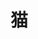 # 猫

<image-slider :srcData="[
	'http://poijlzkaq.bkt.clouddn.com/blog/else/miaoWechatIMG211526366051_.pic.jpg',
	'http://poijlzkaq.bkt.clouddn.com/blog/else/miaoWechatIMG221526366051_.pic.jpg',
	'http://poijlzkaq.bkt.clouddn.com/blog/else/miaoWechatIMG201526366051_.pic.jpg',
	'http://poijlzkaq.bkt.clouddn.com/blog/else/miaoWechatIMG231526366731_.pic.jpg',
	'http://poijlzkaq.bkt.clouddn.com/blog/else/miaoWechatIMG271526366732_.pic.jpg',
	'http://poijlzkaq.bkt.clouddn.com/blog/else/miaoWechatIMG261526366732_.pic.jpg',
	'http://poijlzkaq.bkt.clouddn.com/blog/else/miaoWechatIMG251526366732_.pic.jpg',
	'http://poijlzkaq.bkt.clouddn.com/blog/else/miaoWechatIMG241526366731_.pic.jpg'
]"></image-slider>
